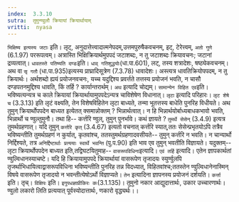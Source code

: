 ```yaml
---
index:  3.3.10
sutra:  तुमुन्ण्वुलौ क्रियायां क्रियार्थायाम्
vritti:  nyasa
---
```


`भिक्षिष्य इत्यस्य जटाः` इति। लृट्, अनुदात्तेत्त्वादात्मनेपदम्,उत्तमपुरुषैकवचनम्, इट्, टेरेत्त्वम्, `अतो गुणे` (6.1.97) पररूपत्वम्। अत्रास्ति भिक्षिक्रियार्थमुपपदं जटाशब्दः, न तु जटाशब्दः क्रियावचनः; जटानां द्रव्यत्वात्। `धावतस्ते पतिष्यति दण्डः`इति। `धाव् गतिशुद्धयोः`(धा.पा.601), लट्, तस्य शत्रादेशः, षष्ठ्येकवचनम्। अथ वा `सृ गतौ` (धा.पा.935)इत्यस्य प्राघ्रादिसूत्रेण (7.3.78) धावादेशः। अस्त्यत्र धावतिक्रियोपपदम्, न तु क्रियार्थः। अर्थशब्दो ह्ययं प्रयोजनवचनः, यच्च यदुद्दिश्य प्रवर्त्तते तत्तस्य प्रयोजनं भवति, न चासौ दण्डपतनमुद्दिश्य धावति, किं तर्हि ? कार्यान्तरार्थम्।
`अथ` इत्यादि चोद्यम्। `सामान्येन विहित एव`इति। भविष्यत्यन्यत्र च काले क्रियायां क्रियार्थायामुपपदेऽन्यत्र चाविशेषेण विधानात्। `लृटा` इत्यादि परिहारः। `लृट शेषे च` (3.3.13) इति लृटं वक्ष्यति, तेन विशेषविहितेन लृटा बाध्यते, तन्मा भूतत्तस्य बाधेति पुनरिह विधीयते। अथ तुमुन् क्रियार्थोपपदेन बाध्यत इत्येतत् क्समान्नोक्तम् ? भिन्नार्थत्वात्। न हि भिन्नार्थयोर्बाध्यबाधकभावो भवति, भिन्नार्थो च ण्वुल्तुमुनौ। तथा हि-- कर्त्तरि ण्वुल्, तुमुन् पुनर्भावे। कथं ज्ञायते ? `तुमर्थे सेसेन्` (3.4.9) इत्यत्र तुमर्थग्रहणात्। यदि तुमुन् `कर्त्तरि कृत्` (3.4.67) इत्यतो वचनात् कर्त्तरि स्यात्,ततः सेसेन्प्रभृतयोऽपि तत्रैव भविष्यन्तीति तुमर्थग्रहणं न कुर्यात्, कृतवांश्च, ततस्तुमर्थग्रहणादवसीयते-- तुमुन् कर्त्तरि न भवति। न चान्यार्थो निर्द्दिश्यते, तत्र `अनिर्द्दिष्टार्थाः प्रत्ययाः स्वार्थे भवन्ति` (पु.प.90) इति भाव एव तुमुन् भवतीति विज्ञायते। यदुक्तम्-- लृटा क्रियार्थोपपदेन बाध्यत इति,तद्विघटयितुमाह-- `वासरूपविधिना`इत्यादि। `एवं तर्हि` इत्यादि। एतेन ज्ञापकार्थतां ण्वुल्विधानस्याचष्टे। यदि हि क्रियायामुपपदे क्रियार्थायां वासरूपेण तृजादयः स्युर्ण्वुलपि तृजर्थाभिधायित्वाद्वासरूपविधिना भविष्यन्तीति पुनरिह तन्न विदध्यात्, विहितवांश्च;ततस्तेन ण्वुल्विधानेनास्मिन् विषये वासरूपेण तृजादयो न भवन्तीत्येषोऽर्थो विज्ञाप्यते। `तेन` इत्यादिना ज्ञापनस्य प्रयोजनं दर्शयति। `कर्त्ता` इति। तृच्। `विक्षिपः` इति। `इगुपधज्ञाप्रीकिरः कः`(3.1.135)। तुमुनो नकार आद्युदात्तार्थः, उकार उच्चारणार्थः। ण्वुलो लकारो लिति प्रत्ययात् पूर्वस्योदात्तार्थः, णकारो वृद्ध्यर्थः।।

